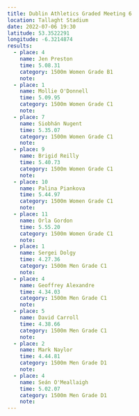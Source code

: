 ```yaml
---
title: Dublin Athletics Graded Meeting 6 
location: Tallaght Stadium  
date: 2022-07-06 19:30
latitude: 53.3522291
longitude: -6.3214874
results:
  - place: 4
    name: Jen Preston
    time: 5.08.31
    category: 1500m Women Grade B1
    note: 
  - place: 1
    name: Mollie O'Donnell
    time: 5.09.95
    category: 1500m Women Grade C1
    note: 
  - place: 7
    name: Siobhán Nugent
    time: 5.35.07
    category: 1500m Women Grade C1
    note: 
  - place: 9
    name: Brigid Reilly
    time: 5.40.73
    category: 1500m Women Grade C1
    note: 
  - place: 10
    name: Palina Piankova
    time: 5.44.97
    category: 1500m Women Grade C1
    note: 
  - place: 11
    name: Orla Gordon
    time: 5.55.20
    category: 1500m Women Grade C1
    note: 
  - place: 1
    name: Sergei Dolgy
    time: 4.27.36
    category: 1500m Men Grade C1
    note: 
  - place: 4
    name: Geoffrey Alexandre
    time: 4.34.03
    category: 1500m Men Grade C1
    note: 
  - place: 5
    name: David Carroll
    time: 4.38.66
    category: 1500m Men Grade C1
    note: 
  - place: 2
    name: Mark Naylor
    time: 4.44.81
    category: 1500m Men Grade D1
    note: 
  - place: 4
    name: Seán O'Meallaigh
    time: 5.02.07
    category: 1500m Men Grade D1
    note: 
---
```

